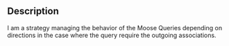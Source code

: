 Description
--------------------

I am a strategy managing the behavior of the Moose Queries depending on directions in the case where the query require the outgoing associations.